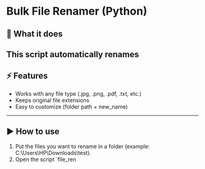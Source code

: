 # Bulk File Renamer (Python)

## 📌 What it does
This script automatically renames
---

## ⚡ Features
- Works with any file type (.jpg, .png, .pdf, .txt, etc.)
- Keeps original file extensions
- Easy to customize (folder path + new_name)

---

## ▶ How to use
1. Put the files you want to rename in a folder (example: C:\Users\HP\Downloads\test).  
2. Open the script `file_ren